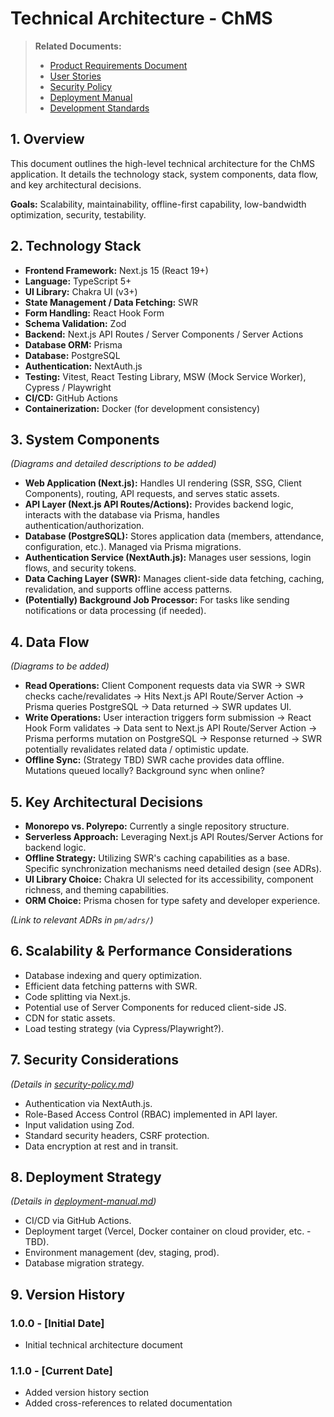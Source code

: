 # Technical Architecture - ChMS

> **Related Documents:**
>
> - [Product Requirements Document](./prd.md)
> - [User Stories](./user-stories.md)
> - [Security Policy](./security-policy.md)
> - [Deployment Manual](./deployment-manual.md)
> - [Development Standards](../docs/standards/development-standards.md)

## 1. Overview

This document outlines the high-level technical architecture for the ChMS application. It details the technology stack, system components, data flow, and key architectural decisions.

**Goals:** Scalability, maintainability, offline-first capability, low-bandwidth optimization, security, testability.

## 2. Technology Stack

- **Frontend Framework:** Next.js 15 (React 19+)
- **Language:** TypeScript 5+
- **UI Library:** Chakra UI (v3+)
- **State Management / Data Fetching:** SWR
- **Form Handling:** React Hook Form
- **Schema Validation:** Zod
- **Backend:** Next.js API Routes / Server Components / Server Actions
- **Database ORM:** Prisma
- **Database:** PostgreSQL
- **Authentication:** NextAuth.js
- **Testing:** Vitest, React Testing Library, MSW (Mock Service Worker), Cypress / Playwright
- **CI/CD:** GitHub Actions
- **Containerization:** Docker (for development consistency)

## 3. System Components

_(Diagrams and detailed descriptions to be added)_

- **Web Application (Next.js):** Handles UI rendering (SSR, SSG, Client Components), routing, API requests, and serves static assets.
- **API Layer (Next.js API Routes/Actions):** Provides backend logic, interacts with the database via Prisma, handles authentication/authorization.
- **Database (PostgreSQL):** Stores application data (members, attendance, configuration, etc.). Managed via Prisma migrations.
- **Authentication Service (NextAuth.js):** Manages user sessions, login flows, and security tokens.
- **Data Caching Layer (SWR):** Manages client-side data fetching, caching, revalidation, and supports offline access patterns.
- **(Potentially) Background Job Processor:** For tasks like sending notifications or data processing (if needed).

## 4. Data Flow

_(Diagrams to be added)_

- **Read Operations:** Client Component requests data via SWR -> SWR checks cache/revalidates -> Hits Next.js API Route/Server Action -> Prisma queries PostgreSQL -> Data returned -> SWR updates UI.
- **Write Operations:** User interaction triggers form submission -> React Hook Form validates -> Data sent to Next.js API Route/Server Action -> Prisma performs mutation on PostgreSQL -> Response returned -> SWR potentially revalidates related data / optimistic update.
- **Offline Sync:** (Strategy TBD) SWR cache provides data offline. Mutations queued locally? Background sync when online?

## 5. Key Architectural Decisions

- **Monorepo vs. Polyrepo:** Currently a single repository structure.
- **Serverless Approach:** Leveraging Next.js API Routes/Server Actions for backend logic.
- **Offline Strategy:** Utilizing SWR's caching capabilities as a base. Specific synchronization mechanisms need detailed design (see ADRs).
- **UI Library Choice:** Chakra UI selected for its accessibility, component richness, and theming capabilities.
- **ORM Choice:** Prisma chosen for type safety and developer experience.

_(Link to relevant ADRs in `pm/adrs/`)_

## 6. Scalability & Performance Considerations

- Database indexing and query optimization.
- Efficient data fetching patterns with SWR.
- Code splitting via Next.js.
- Potential use of Server Components for reduced client-side JS.
- CDN for static assets.
- Load testing strategy (via Cypress/Playwright?).

## 7. Security Considerations

_(Details in [security-policy.md](./security-policy.md))_

- Authentication via NextAuth.js.
- Role-Based Access Control (RBAC) implemented in API layer.
- Input validation using Zod.
- Standard security headers, CSRF protection.
- Data encryption at rest and in transit.

## 8. Deployment Strategy

_(Details in [deployment-manual.md](./deployment-manual.md))_

- CI/CD via GitHub Actions.
- Deployment target (Vercel, Docker container on cloud provider, etc. - TBD).
- Environment management (dev, staging, prod).
- Database migration strategy.

## 9. Version History

### 1.0.0 - [Initial Date]

- Initial technical architecture document

### 1.1.0 - [Current Date]

- Added version history section
- Added cross-references to related documentation
